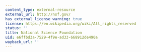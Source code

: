 ```yaml
---
content_type: external-resource
external_url: http://nsf.gov/
has_external_license_warning: true
license: https://en.wikipedia.org/wiki/All_rights_reserved
status: ''
title: National Science Foundation
uid: e6ffbd3a-7529-4f9e-ad33-668912de490a
wayback_url: ''
---
```

